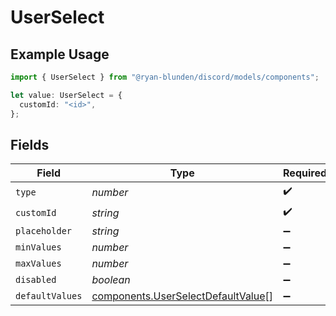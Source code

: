 # UserSelect

## Example Usage

```typescript
import { UserSelect } from "@ryan-blunden/discord/models/components";

let value: UserSelect = {
  customId: "<id>",
};
```

## Fields

| Field                                                                                    | Type                                                                                     | Required                                                                                 | Description                                                                              |
| ---------------------------------------------------------------------------------------- | ---------------------------------------------------------------------------------------- | ---------------------------------------------------------------------------------------- | ---------------------------------------------------------------------------------------- |
| `type`                                                                                   | *number*                                                                                 | :heavy_check_mark:                                                                       | N/A                                                                                      |
| `customId`                                                                               | *string*                                                                                 | :heavy_check_mark:                                                                       | N/A                                                                                      |
| `placeholder`                                                                            | *string*                                                                                 | :heavy_minus_sign:                                                                       | N/A                                                                                      |
| `minValues`                                                                              | *number*                                                                                 | :heavy_minus_sign:                                                                       | N/A                                                                                      |
| `maxValues`                                                                              | *number*                                                                                 | :heavy_minus_sign:                                                                       | N/A                                                                                      |
| `disabled`                                                                               | *boolean*                                                                                | :heavy_minus_sign:                                                                       | N/A                                                                                      |
| `defaultValues`                                                                          | [components.UserSelectDefaultValue](../../models/components/userselectdefaultvalue.md)[] | :heavy_minus_sign:                                                                       | N/A                                                                                      |